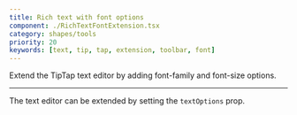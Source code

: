```yaml
---
title: Rich text with font options
component: ./RichTextFontExtension.tsx
category: shapes/tools
priority: 20
keywords: [text, tip, tap, extension, toolbar, font]
---
```


Extend the TipTap text editor by adding font-family and font-size options.

---

The text editor can be extended by setting the `textOptions` prop.

